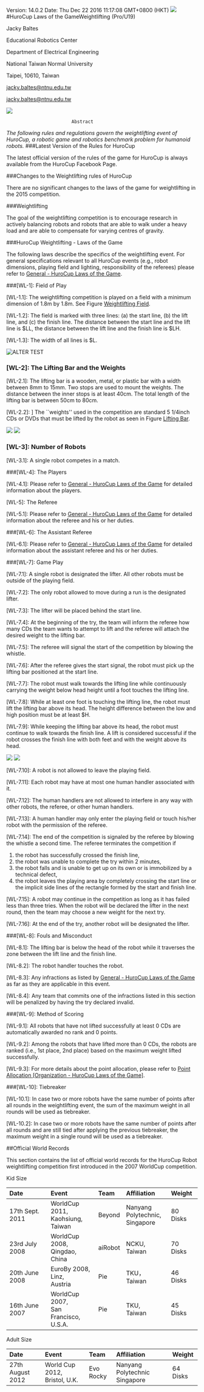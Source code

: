 Version: 14.0.2 Date: Thu Dec 22 2016 11:17:08 GMT+0800 (HKT)
![](path/to/image/2.1.png)
#HuroCup Laws of the GameWeightlifting (Pro/U19)
 

Jacky Baltes

Educational Robotics Center

Department of Electrical Engineering

National Taiwan Normal University

Taipei, 10610, Taiwan

jacky.baltes@ntnu.edu.tw

<u>jacky.baltes@ntnu.edu.tw</u>

![](path/to/image/2.2.png)


                            Abstract

*The following rules and regulations govern the weightlifting event of HuroCup, a robotic game and robotics benchmark problem for humanoid robots.*
###Latest Version of the Rules for HuroCup

The latest official version of the rules of the game for HuroCup is always available from the HuroCup Facebook Page.

###Changes to the Weightlifting rules of HuroCup



There are no significant changes to the laws of the game for weightlifting in the 2015 competition.



###Weightlifting

The goal of the weightlifting competition is to encourage research in actively balancing robots and robots that are able to walk under a heavy load and are able to compensate for varying centres of gravity.

###HuroCup Weightlifting - Laws of the Game

The following laws describe the specifics of the weightlifting event. For general specifications relevant to all HuroCup events (e.g., robot dimensions, playing field and lighting, responsibility of the referees) please refer to [General - HuroCup Laws of the Game](https://docs.google.com/document/d/15laUlB6uZ56J5WpGPhepb7P8O7ul-8K5sgdf4uwu4Ak/pub).

###[WL-1]: Field of Play



[WL-1.1]: The weightlifting competition is played on a field with a minimum dimension of 1.8m by 1.8m. See Figure [Weightlifting Field](#2).



[WL-1.2]: The field is marked with three lines: (a) the start line, (b) the lift line, and (c) the finish line. The distance between the start line and the lift line is $LL, the distance between the lift line and the finish line is $LH.



[WL-1.3]: The width of all lines is $L.

![ALTER TEST](path/to/image/weight-lifting.png)
 
<h3 id="2">[WL-2]: The Lifting Bar and the Weights</h3>



[WL-2.1]: The lifting bar is a wooden, metal, or plastic bar with a width between 8mm to 15mm. Two stops are used to mount the weights. The distance between the inner stops is at least 40cm. The total length of the lifting bar is between 50cm to 80cm.



[WL-2.2]: ] The ``weights'' used in the competition are standard 5 1/4inch CDs or DVDs that must be lifted by the robot as seen in Figure [Lifting Bar](#1).

![](path/to/image/lifting-bar1.jpg)
![](path/to/image/lifting-bar-diagram.png)

<h3 id="1">[WL-3]: Number of Robots</h3>

[WL-3.1]: A single robot competes in a match.

###[WL-4]: The Players

[WL-4.1]: Please refer to [General - HuroCup Laws of the Game](https://docs.google.com/document/d/15laUlB6uZ56J5WpGPhepb7P8O7ul-8K5sgdf4uwu4Ak/pub) for detailed information about the players.

[WL-5]: The Referee

[WL-5.1]: Please refer to [General - HuroCup Laws of the Game](https://docs.google.com/document/d/15laUlB6uZ56J5WpGPhepb7P8O7ul-8K5sgdf4uwu4Ak/pub) for detailed information about the referee and his or her duties.

###[WL-6]: The Assistant Referee

[WL-6.1]: Please refer to [General - HuroCup Laws of the Game](https://docs.google.com/document/d/15laUlB6uZ56J5WpGPhepb7P8O7ul-8K5sgdf4uwu4Ak/pub) for detailed information about the assistant referee and his or her duties.

###[WL-7]: Game Play



[WL-7.1]: A single robot is designated the lifter. All other robots must be outside of the playing field.



[WL-7.2]: The only robot allowed to move during a run is the designated lifter.



[WL-7.3]: The lifter will be placed behind the start line.



[WL-7.4]: At the beginning of the try, the team will inform the referee how many CDs the team wants to attempt to lift and the referee will attach the desired weight to the lifting bar.



[WL-7.5]: The referee will signal the start of the competition by blowing the whistle.



[WL-7.6]: After the referee gives the start signal, the robot must pick up the lifting bar positioned at the start line.



[WL-7.7]: The robot must walk towards the lifting line while continuously carrying the weight below head height until a foot touches the lifting line.



[WL-7.8]: While at least one foot is touching the lifting line, the robot must lift the lifting bar above its head. The height difference between the low and high position must be at least $H.



[WL-7.9]: While keeping the lifting bar above its head, the robot must continue to walk towards the finish line. A lift is considered successful if the robot crosses the finish line with both feet and with the weight above its head.

![](path/to/image/weight-lifting1.jpg)
![](path/to/image/weight-lifting2.jpg)

[WL-7.10]: A robot is not allowed to leave the playing field.



[WL-7.11]: Each robot may have at most one human handler associated with it.



[WL-7.12]: The human handlers are not allowed to interfere in any way with other robots, the referee, or other human handlers.



[WL-7.13]: A human handler may only enter the playing field or touch his/her robot with the permission of the referee.



[WL-7.14]: The end of the competition is signaled by the referee by blowing the whistle a second time. The referee terminates the competition if

1. the robot has successfully crossed the finish line,
2. the robot was unable to complete the try within 2 minutes,
3. the robot falls and is unable to get up on its own or is immobilized by a technical defect,
4. the robot leaves the playing area by completely crossing the start line or the implicit side lines of the rectangle formed by the start and finish line.



[WL-7.15]: A robot may continue in the competition as long as it has failed less than three tries. When the robot will be declared the lifter in the next round, then the team may choose a new weight for the next try.



[WL-7.16]: At the end of the try, another robot will be designated the lifter.

###[WL-8]: Fouls and Misconduct



[WL-8.1]: The lifting bar is below the head of the robot while it traverses the zone between the lift line and the finish line.



[WL-8.2]: The robot handler touches the robot.



[WL-8.3]: Any infractions as listed by [General - HuroCup Laws of the Game](https://docs.google.com/document/d/1kn2_dtNp65n1j5TjZWJVIlTKRFcNkTSpARkdhLHNA1c/edit#bookmark=id.rzzlothp76e9) as far as they are applicable in this event.



[WL-8.4]: Any team that commits one of the infractions listed in this section will be penalized by having the try declared invalid.

###[WL-9]: Method of Scoring



[WL-9.1]: All robots that have not lifted successfully at least 0 CDs are automatically awarded no rank and 0 points.



[WL-9.2]: Among the robots that have lifted more than 0 CDs, the robots are ranked (i.e., 1st place, 2nd place) based on the maximum weight lifted successfully.

[WL-9.3]: For more details about the point allocation, please refer to [Point Allocation [Organization - HuroCup Laws of the Game]](https://support.google.com/accounts/answer/32050).

###[WL-10]: Tiebreaker



[WL-10.1]: In case two or more robots have the same number of points after all rounds in the weightlifting event, the sum of the maximum weight in all rounds will be used as tiebreaker.



[WL-10.2]: In case two or more robots have the same number of points after all rounds and are still tied after applying the previous tiebreaker, the maximum weight in a single round will be used as a tiebreaker.

##Official World Records

This section contains the list of official world records for the HuroCup Robot weightlifting competition first introduced in the 2007 WorldCup competition.

Kid Size

|Date|Event|Team|Affiliation|Weight|
|:---|:---|:---|:---|:---|
|17th Sept. 2011|WorldCup 2011,<br> Kaohsiung,<br> Taiwan|Beyond|Nanyang<br>Polytechnic,<br>Singapore|80 Disks|
|23rd July 2008|WorldCup 2008,<br> Qingdao, <br>China|aiRobot|NCKU, Taiwan|70 Disks|
|20th June 2008|EuroBy 2008,<br> Linz, <br>Austria|Pie|TKU， Taiwan|46 Disks|
|16th June 2007|WorldCup 2007, <br>San Francisco,<br> U.S.A.|Pie|TKU,<br> Taiwan|45 Disks|

Adult Size

|Date|Event|Team|Affiliation|Weight|
|:---|:---|:---|:---|:---|
|27th August 2012|World Cup 2012, Bristol, U.K.|Evo Rocky|Nanyang Polytechnic Singapore|64 Disks|